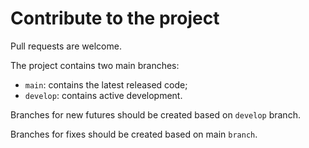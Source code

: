 # Contribute to the project

Pull requests are welcome.

The project contains two main branches:

- `main`: contains the latest released code;
- `develop`: contains active development.

Branches for new futures should be created based on `develop` branch.

Branches for fixes should be created based on main `branch`.
